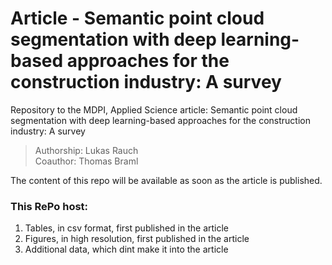 # Article - Semantic point cloud segmentation with deep learning-based approaches for the construction industry: A survey

Repository to the MDPI, Applied Science article: Semantic point cloud segmentation with deep learning-based approaches for the construction industry: A survey

> Authorship: Lukas Rauch   
> Coauthor: Thomas Braml

The content of this repo will be available as soon as the article is published. 


### This RePo host:

1. Tables, in csv format, first published in the article
2. Figures, in high resolution, first published in the article
3. Additional data, which dint make it into the article


